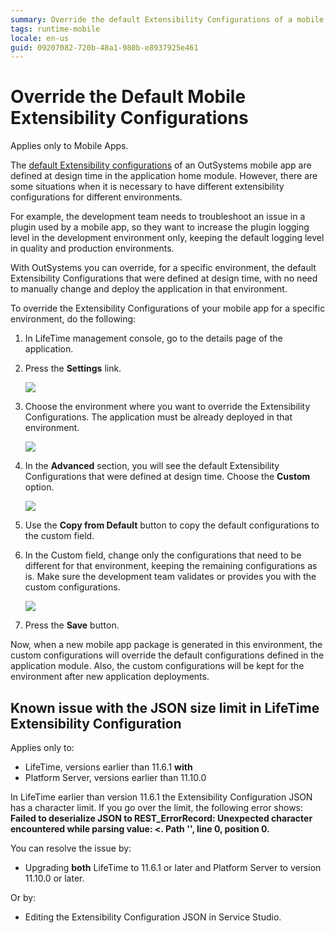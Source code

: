 ```yaml
---
summary: Override the default Extensibility Configurations of a mobile app for a specific environment.
tags: runtime-mobile
locale: en-us
guid: 09207082-720b-48a1-980b-e8937925e461
---
```


# Override the Default Mobile Extensibility Configurations

<div class="info" markdown="1">

Applies only to Mobile Apps.

</div>

The [default Extensibility configurations](../../deliver-mobile/customize-mobile-app/intro.md) of an OutSystems mobile app are defined at design time in the application home module. However, there are some situations when it is necessary to have different extensibility configurations for different environments.

For example, the development team needs to troubleshoot an issue in a plugin used by a mobile app, so they want to increase the plugin logging level in the development environment only, keeping the default logging level in quality and production environments.

With OutSystems you can override, for a specific environment, the default Extensibility Configurations that were defined at design time, with no need to manually change and deploy the application in that environment.

To override the Extensibility Configurations of your mobile app for a specific environment, do the following:

1. In LifeTime management console, go to the details page of the application.

1. Press the **Settings** link.  

    ![](images/override-extensibility-configurations-1.png?width=700)

1. Choose the environment where you want to override the Extensibility Configurations. The application must be already deployed in that environment.  

    ![](images/override-extensibility-configurations-2.png?width=400)

1. In the **Advanced** section, you will see the default Extensibility Configurations that were defined at design time. Choose the **Custom** option.

    ![](images/override-extensibility-configurations-3.png)

1. Use the **Copy from Default** button to copy the default configurations to the custom field.

1. In the Custom field, change only the configurations that need to be different for that environment, keeping the remaining configurations as is. Make sure the development team validates or provides you with the custom configurations.

    ![](images/override-extensibility-configurations-4.png)

1. Press the **Save** button.

Now, when a new mobile app package is generated in this environment, the custom configurations will override the default configurations defined in the application module. Also, the custom configurations will be kept for the environment after new application deployments.

## Known issue with the JSON size limit in LifeTime Extensibility Configuration

<div class="info" markdown="1">

Applies only to:

* LifeTime, versions earlier than 11.6.1 **with**
* Platform Server, versions earlier than 11.10.0

</div>

In LifeTime earlier than version 11.6.1 the Extensibility Configuration JSON has a character limit. If you go over the limit, the following error shows: **Failed to deserialize JSON to REST_ErrorRecord: Unexpected character encountered while parsing value: <. Path '', line 0, position 0.**

You can resolve the issue by:

* Upgrading **both** LifeTime to 11.6.1 or later and Platform Server to version 11.10.0 or later.

Or by:

* Editing the Extensibility Configuration JSON in Service Studio.
